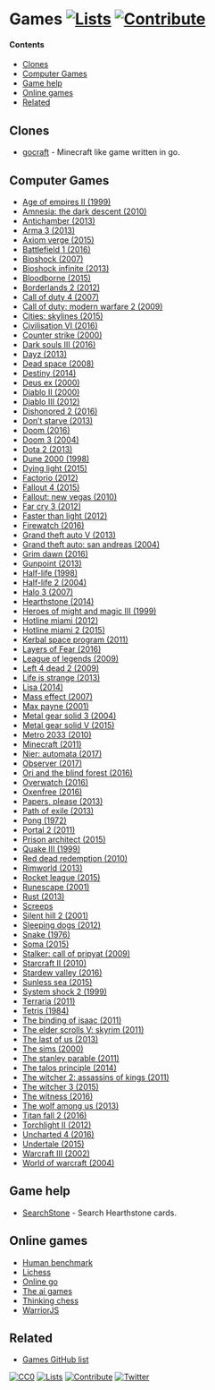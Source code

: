 # Games [![Lists](https://img.shields.io/badge/-more%20lists-0a0a0a.svg?style=flat&colorA=0a0a0a)](https://github.com/learn-anything/curated-lists#readme) [![Contribute](https://img.shields.io/badge/-contribute-0a0a0a.svg?style=flat&colorA=0a0a0a)](CONTRIBUTING.md#readme)

#### Contents

- [Clones](#clones)
- [Computer Games](#computer-games)
- [Game help](#game-help)
- [Online games](#online-games)
- [Related](#related)

## Clones

- [gocraft](https://github.com/icexin/gocraft) - Minecraft like game written in go.

## Computer Games

- [Age of empires II (1999)](https://en.wikipedia.org/wiki/Age_of_Empires_II)
- [Amnesia: the dark descent (2010)](https://en.wikipedia.org/wiki/Amnesia:_The_Dark_Descent)
- [Antichamber (2013)](https://en.wikipedia.org/wiki/Antichamber)
- [Arma 3 (2013)](https://en.wikipedia.org/wiki/ARMA_3)
- [Axiom verge (2015)](https://en.wikipedia.org/wiki/Axiom_Verge)
- [Battlefield 1 (2016)](https://en.wikipedia.org/wiki/Battlefield_1)
- [Bioshock (2007)](https://en.wikipedia.org/wiki/BioShock)
- [Bioshock infinite (2013)](https://en.wikipedia.org/wiki/BioShock_Infinite)
- [Bloodborne (2015)](https://en.wikipedia.org/wiki/Bloodborne)
- [Borderlands 2 (2012)](https://en.wikipedia.org/wiki/Borderlands_2)
- [Call of duty 4 (2007)](https://en.wikipedia.org/wiki/Call_of_Duty_4:_Modern_Warfare)
- [Call of duty: modern warfare 2 (2009)](https://en.wikipedia.org/wiki/Call_of_Duty:_Modern_Warfare_2)
- [Cities: skylines (2015)](https://en.wikipedia.org/wiki/Cities:_Skylines)
- [Civilisation VI (2016)](https://en.wikipedia.org/wiki/Civilization_VI)
- [Counter strike (2000)](https://my.mindnode.com/t17mZNVbgfHyPdT5UrokGrnZswvyjxzyizpfWnuC)
- [Dark souls III (2016)](https://en.wikipedia.org/wiki/Dark_Souls_III)
- [Dayz (2013)](<https://en.wikipedia.org/wiki/DayZ_(video_game)>)
- [Dead space (2008)](<https://en.wikipedia.org/wiki/Dead_Space_(2008_video_game)>)
- [Destiny (2014)](<https://en.wikipedia.org/wiki/Destiny_(video_game)>)
- [Deus ex (2000)](<https://en.wikipedia.org/wiki/Deus_Ex_(video_game)>)
- [Diablo II (2000)](https://en.wikipedia.org/wiki/Diablo_II)
- [Diablo III (2012)](https://en.wikipedia.org/wiki/Diablo_III)
- [Dishonored 2 (2016)](https://en.wikipedia.org/wiki/Dishonored_2)
- [Don’t starve (2013)](https://en.wikipedia.org/wiki/Don%27t_Starve)
- [Doom (2016)](<https://en.wikipedia.org/wiki/Doom_(2016_video_game)>)
- [Doom 3 (2004)](https://en.wikipedia.org/wiki/Doom_3)
- [Dota 2 (2013)](https://en.wikipedia.org/wiki/Dota_2)
- [Dune 2000 (1998)](https://en.wikipedia.org/wiki/Dune_2000)
- [Dying light (2015)](https://en.wikipedia.org/wiki/Dying_Light)
- [Factorio (2012)](https://en.wikipedia.org/wiki/Factorio)
- [Fallout 4 (2015)](https://en.wikipedia.org/wiki/Fallout_4)
- [Fallout: new vegas (2010)](https://en.wikipedia.org/wiki/Fallout:_New_Vegas)
- [Far cry 3 (2012)](https://en.wikipedia.org/wiki/Far_Cry_3)
- [Faster than light (2012)](https://en.wikipedia.org/wiki/Faster-than-light)
- [Firewatch (2016)](https://en.wikipedia.org/wiki/Firewatch)
- [Grand theft auto V (2013)](https://en.wikipedia.org/wiki/Grand_Theft_Auto_V)
- [Grand theft auto: san andreas (2004)](https://en.wikipedia.org/wiki/Grand_Theft_Auto:_San_Andreas)
- [Grim dawn (2016)](https://en.wikipedia.org/wiki/Grim_Dawn)
- [Gunpoint (2013)](<https://en.wikipedia.org/wiki/Gunpoint_(video_game)>)
- [Half-life (1998)](<https://en.wikipedia.org/wiki/Half-Life_(video_game)>)
- [Half-life 2 (2004)](https://en.wikipedia.org/wiki/Half-Life_2)
- [Halo 3 (2007)](https://en.wikipedia.org/wiki/Halo_3)
- [Hearthstone (2014)](<https://en.wikipedia.org/wiki/Hearthstone_(video_game)>)
- [Heroes of might and magic III (1999)](https://en.wikipedia.org/wiki/Heroes_of_Might_and_Magic_III)
- [Hotline miami (2012)](https://en.wikipedia.org/wiki/Hotline_Miami)
- [Hotline miami 2 (2015)](https://en.wikipedia.org/wiki/Hotline_Miami_2:_Wrong_Number)
- [Kerbal space program (2011)](https://en.wikipedia.org/wiki/Kerbal_Space_Program)
- [Layers of Fear (2016)](https://en.wikipedia.org/wiki/Layers_of_Fear)
- [League of legends (2009)](https://my.mindnode.com/m1jLqAvaGq6hPxynbbxLmwTjE3yNJQ1M1qoijpu5)
- [Left 4 dead 2 (2009)](https://en.wikipedia.org/wiki/Left_4_Dead_2)
- [Life is strange (2013)](https://en.wikipedia.org/wiki/Life_Is_Strange)
- [Lisa (2014)](<https://en.wikipedia.org/wiki/Lisa_(video_game)>)
- [Mass effect (2007)](https://en.wikipedia.org/wiki/Mass_Effect)
- [Max payne (2001)](https://en.wikipedia.org/wiki/Max_Payne)
- [Metal gear solid 3 (2004)](https://en.wikipedia.org/wiki/Metal_Gear_Solid_3:_Snake_Eater)
- [Metal gear solid V (2015)](https://en.wikipedia.org/wiki/Metal_Gear_Solid_V:_The_Phantom_Pain)
- [Metro 2033 (2010)](<https://en.wikipedia.org/wiki/Metro_2033_(video_game)>)
- [Minecraft (2011)](https://en.wikipedia.org/wiki/Minecraft)
- [Nier: automata (2017)](https://en.wikipedia.org/wiki/Nier:_Automata)
- [Observer (2017)](<https://en.wikipedia.org/wiki/Observer_(video_game)>)
- [Ori and the blind forest (2016)](https://en.wikipedia.org/wiki/Ori_and_the_Blind_Forest)
- [Overwatch (2016)](<https://en.wikipedia.org/wiki/Overwatch_(video_game)>)
- [Oxenfree (2016)](https://en.wikipedia.org/wiki/Oxenfree)
- [Papers, please (2013)](https://en.wikipedia.org/wiki/Papers,_Please)
- [Path of exile (2013)](https://en.wikipedia.org/wiki/Path_of_Exile)
- [Pong (1972)](https://en.wikipedia.org/wiki/Pong)
- [Portal 2 (2011)](https://en.wikipedia.org/wiki/Portal_2)
- [Prison architect (2015)](https://en.wikipedia.org/wiki/Prison_Architect)
- [Quake III (1999)](https://en.wikipedia.org/wiki/Quake_III_Arena)
- [Red dead redemption (2010)](https://en.wikipedia.org/wiki/Red_Dead_Redemption)
- [Rimworld (2013)](https://en.wikipedia.org/wiki/RimWorld)
- [Rocket league (2015)](https://en.wikipedia.org/wiki/Rocket_League)
- [Runescape (2001)](https://en.wikipedia.org/wiki/RuneScape)
- [Rust (2013)](<https://en.wikipedia.org/wiki/Rust_(video_game)>)
- [Screeps](https://screeps.com/)
- [Silent hill 2 (2001)](https://en.wikipedia.org/wiki/Silent_Hill_2)
- [Sleeping dogs (2012)](<https://en.wikipedia.org/wiki/Sleeping_Dogs_(video_game)>)
- [Snake (1976)](https://en.wikipedia.org/wiki/Snake)
- [Soma (2015)](<https://en.wikipedia.org/wiki/Soma_(video_game)>)
- [Stalker: call of pripyat (2009)](https://en.wikipedia.org/wiki/S.T.A.L.K.E.R.:_Call_of_Pripyat)
- [Starcraft II (2010)](https://en.wikipedia.org/wiki/StarCraft_II:_Wings_of_Liberty)
- [Stardew valley (2016)](https://en.wikipedia.org/wiki/Stardew_Valley)
- [Sunless sea (2015)](https://en.wikipedia.org/wiki/Sunless_Sea)
- [System shock 2 (1999)](https://en.wikipedia.org/wiki/System_Shock_2)
- [Terraria (2011)](https://en.wikipedia.org/wiki/Terraria)
- [Tetris (1984)](https://en.wikipedia.org/wiki/Tetris)
- [The binding of isaac (2011)](<https://en.wikipedia.org/wiki/The_Binding_of_Isaac_(video_game)>)
- [The elder scrolls V: skyrim (2011)](https://en.wikipedia.org/wiki/The_Elder_Scrolls_V:_Skyrim)
- [The last of us (2013)](https://en.wikipedia.org/wiki/The_Last_of_Us)
- [The sims (2000)](https://en.wikipedia.org/wiki/The_Sims)
- [The stanley parable (2011)](https://en.wikipedia.org/wiki/The_Stanley_Parable)
- [The talos principle (2014)](https://en.wikipedia.org/wiki/The_Talos_Principle)
- [The witcher 2: assassins of kings (2011)](https://en.wikipedia.org/wiki/The_Witcher_2:_Assassins_of_Kings)
- [The witcher 3 (2015)](https://en.wikipedia.org/wiki/The_Witcher_3:_Wild_Hunt)
- [The witness (2016)](<https://en.wikipedia.org/wiki/The_Witness_(2016_video_game)>)
- [The wolf among us (2013)](https://en.wikipedia.org/wiki/The_Wolf_Among_Us)
- [Titan fall 2 (2016)](https://en.wikipedia.org/wiki/Titanfall_2)
- [Torchlight II (2012)](https://en.wikipedia.org/wiki/Torchlight_II)
- [Uncharted 4 (2016)](https://en.wikipedia.org/wiki/Uncharted_4:_A_Thief%27s_End)
- [Undertale (2015)](https://en.wikipedia.org/wiki/Undertale)
- [Warcraft III (2002)](https://en.wikipedia.org/wiki/Warcraft_III:_Reign_of_Chaos)
- [World of warcraft (2004)](https://en.wikipedia.org/wiki/World_of_Warcraft)

## Game help

- [SearchStone](https://searchstone.io/) - Search Hearthstone cards.

## Online games

- [Human benchmark](https://www.humanbenchmark.com/tests/memory)
- [Lichess](https://lichess.org/)
- [Online go](https://online-go.com/play)
- [The ai games](https://theaigames.com/)
- [Thinking chess](https://www.bewitched.com/chess/)
- [WarriorJS](https://warrior.js.org/)

## Related

- [Games GitHub list](https://github.com/leereilly/games#readme)

[![CC0](https://img.shields.io/badge/license-CC0-0a0a0a.svg?style=flat&colorA=0a0a0a)](https://creativecommons.org/publicdomain/zero/1.0/)
[![Lists](https://img.shields.io/badge/-more%20lists-0a0a0a.svg?style=flat&colorA=0a0a0a)](https://github.com/learn-anything/curated-lists#readme)
[![Contribute](https://img.shields.io/badge/-contribute-0a0a0a.svg?style=flat&colorA=0a0a0a)](CONTRIBUTING.md#readme)
[![Twitter](http://bit.ly/latwitt)](https://twitter.com/learnanything_)

